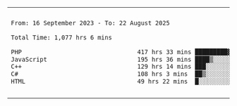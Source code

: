 

<table border="0">
 <tr>
  <td>
  
 
 <!--START_SECTION:waka-->

```txt
From: 16 September 2023 - To: 22 August 2025

Total Time: 1,077 hrs 6 mins

PHP                                417 hrs 33 mins █████████▓░░░░░░░░░░░░░░░   38.34 %
JavaScript                         195 hrs 36 mins ████▒░░░░░░░░░░░░░░░░░░░░   17.96 %
C++                                129 hrs 14 mins ███░░░░░░░░░░░░░░░░░░░░░░   11.87 %
C#                                 108 hrs 3 mins  ██▒░░░░░░░░░░░░░░░░░░░░░░   09.92 %
HTML                               49 hrs 22 mins  █░░░░░░░░░░░░░░░░░░░░░░░░   04.53 %
```

<!--END_SECTION:waka-->
  </td>
    <td>
   <div align="start">
        <a href="https://open.spotify.com/user/dxso20he52f5d4ti73duavf95">
        <img width="200px" src="https://spotify-github-profile.kittinanx.com/api/view.svg?uid=dxso20he52f5d4ti73duavf95&cover_image=true&theme=default&show_offline=false&background_color=121212&interchange=false" alt="Spotify Now Playing">
    </a>
</div> 

  </td>
 </tr>

</table>

